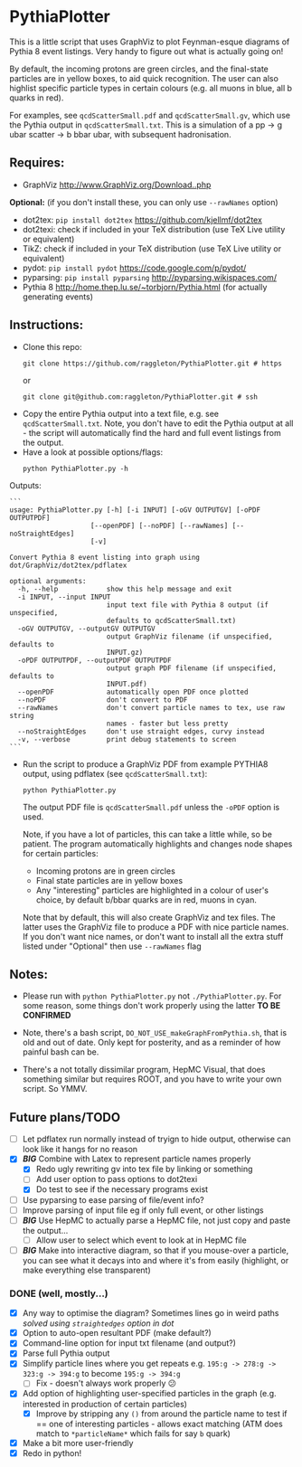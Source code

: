 # PythiaPlotter

This is a little script that uses GraphViz to plot Feynman-esque diagrams of Pythia 8 event listings. Very handy to figure out what is actually going on!

By default, the incoming protons are green circles, and the final-state particles are in yellow boxes, to aid quick recognition. The user can also highlist specific particle types in certain colours (e.g. all muons in blue, all b quarks in red).

For examples, see `qcdScatterSmall.pdf` and `qcdScatterSmall.gv`, which use the Pythia output in `qcdScatterSmall.txt`. This is a simulation of a pp -> g ubar scatter -> b bbar ubar, with subsequent hadronisation.

## Requires:
- GraphViz http://www.GraphViz.org/Download..php

**Optional:** (if you don't install these, you can only use `--rawNames` option)

- dot2tex: `pip install dot2tex` https://github.com/kjellmf/dot2tex
- dot2texi: check if included in your TeX distribution (use TeX Live utility or equivalent)
- TikZ: check if included in your TeX distribution (use TeX Live utility or equivalent)
- pydot: `pip install pydot` https://code.google.com/p/pydot/
- pyparsing: `pip install pyparsing` http://pyparsing.wikispaces.com/
- Pythia 8 http://home.thep.lu.se/~torbjorn/Pythia.html (for actually generating events)

## Instructions:

- Clone this repo:
	```
	git clone https://github.com/raggleton/PythiaPlotter.git # https

	```
	or 
	```
	git clone git@github.com:raggleton/PythiaPlotter.git # ssh

	```
- Copy the entire Pythia output into a text file, e.g. see `qcdScatterSmall.txt`. Note, you don't have to edit the Pythia output at all - the script will automatically find the hard and full event listings from the output.
- Have a look at possible options/flags:
	```
	python PythiaPlotter.py -h

	```
Outputs:

	```
	usage: PythiaPlotter.py [-h] [-i INPUT] [-oGV OUTPUTGV] [-oPDF OUTPUTPDF]
                        [--openPDF] [--noPDF] [--rawNames] [--noStraightEdges]
                        [-v]

	Convert Pythia 8 event listing into graph using dot/GraphViz/dot2tex/pdflatex

	optional arguments:
	  -h, --help            show this help message and exit
	  -i INPUT, --input INPUT
	                        input text file with Pythia 8 output (if unspecified,
	                        defaults to qcdScatterSmall.txt)
	  -oGV OUTPUTGV, --outputGV OUTPUTGV
	                        output GraphViz filename (if unspecified, defaults to
	                        INPUT.gz)
	  -oPDF OUTPUTPDF, --outputPDF OUTPUTPDF
	                        output graph PDF filename (if unspecified, defaults to
	                        INPUT.pdf)
	  --openPDF             automatically open PDF once plotted
	  --noPDF               don't convert to PDF
	  --rawNames            don't convert particle names to tex, use raw string
	                        names - faster but less pretty
	  --noStraightEdges     don't use straight edges, curvy instead
	  -v, --verbose         print debug statements to screen
	```

- Run the script to produce a GraphViz PDF from example PYTHIA8 output, using pdflatex (see `qcdScatterSmall.txt`):
	```
	python PythiaPlotter.py

	```
	The output PDF file is `qcdScatterSmall.pdf` unless the `-oPDF` option is used.

	Note, if you have a lot of particles, this can take a little while, so be patient. The program automatically highlights and changes node shapes for certain particles:
	- Incoming protons are in green circles
	- Final state particles are in yellow boxes
	- Any "interesting" particles are highlighted in a colour of user's choice, by default b/bbar quarks are in red, muons in cyan.

	Note that by default, this will also create GraphViz and tex files. The latter uses the GraphViz file to produce a PDF with nice particle names. If you don't want nice names, or don't want to install all the extra stuff listed under "Optional" then use `--rawNames` flag

## Notes:

- Please run with `python PythiaPlotter.py` not `./PythiaPlotter.py`. For some reason, some things don't work properly using the latter **TO BE CONFIRMED**

- Note, there's a bash script, `DO_NOT_USE_makeGraphFromPythia.sh`, that is old and out of date. Only kept for posterity, and as a reminder of how painful bash can be.

- There's a not totally dissimilar program, HepMC Visual, that does something similar but requires ROOT, and you have to write your own script. So YMMV.

## Future plans/TODO
- [ ] Let pdflatex run normally instead of tryign to hide output, otherwise can look like it hangs for no reason
- [x] **_BIG_** Combine with Latex to represent particle names properly
	- [x] Redo ugly rewriting gv into tex file by linking or something
	- [ ] Add user option to pass options to dot2texi
	- [x] Do test to see if the necessary programs exist
- [ ] Use pyparsing to ease parsing of file/event info?
- [ ] Improve parsing of input file eg if only full event, or other listings
- [ ] **_BIG_** Use HepMC to actually parse a HepMC file, not just copy and paste the output...
	- [ ] Allow user to select which event to look at in HepMC file
- [ ] **_BIG_** Make into interactive diagram, so that if you mouse-over a particle, you can see what it decays into and where it's from easily (highlight, or make everything else transparent)

### DONE (well, mostly...)
- [x] Any way to optimise the diagram? Sometimes lines go in weird paths *solved using `straightedges` option in dot*
- [x] Option to auto-open resultant PDF (make default?)
- [x] Command-line option for input txt filename (and output?)
- [x] Parse full Pythia output
- [x] Simplify particle lines where you get repeats e.g. `195:g -> 278:g -> 323:g -> 394:g` to become `195:g -> 394:g`
	- [ ] Fix - doesn't always work properly :confused:
- [x] Add option of highlighting user-specified particles in the graph (e.g. interested in production of certain particles)
	- [x] Improve by stripping any `()` from around the particle name to test if == one of interesting particles - allows exact matching (ATM does match to `*particleName*` which fails for say `b` quark)
- [x] Make a bit more user-friendly
- [x] Redo in python!
